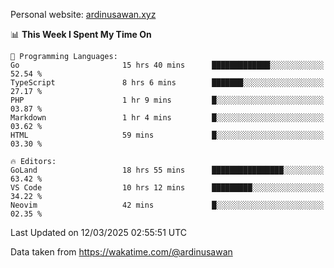 Personal website: [ardinusawan.xyz](https://ardinusawan.xyz)

<!--START_SECTION:waka-->
📊 **This Week I Spent My Time On** 

```text
💬 Programming Languages: 
Go                       15 hrs 40 mins      █████████████░░░░░░░░░░░░   52.54 % 
TypeScript               8 hrs 6 mins        ███████░░░░░░░░░░░░░░░░░░   27.17 % 
PHP                      1 hr 9 mins         █░░░░░░░░░░░░░░░░░░░░░░░░   03.87 % 
Markdown                 1 hr 4 mins         █░░░░░░░░░░░░░░░░░░░░░░░░   03.62 % 
HTML                     59 mins             █░░░░░░░░░░░░░░░░░░░░░░░░   03.30 % 

🔥 Editors: 
GoLand                   18 hrs 55 mins      ████████████████░░░░░░░░░   63.42 % 
VS Code                  10 hrs 12 mins      █████████░░░░░░░░░░░░░░░░   34.22 % 
Neovim                   42 mins             █░░░░░░░░░░░░░░░░░░░░░░░░   02.35 % 
```


 Last Updated on 12/03/2025 02:55:51 UTC
<!--END_SECTION:waka-->
Data taken from https://wakatime.com/@ardinusawan

